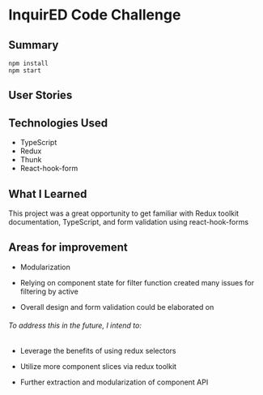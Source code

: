 # InquirED Code Challenge

## Summary

```
npm install
npm start
```

## User Stories

## Technologies Used

- TypeScript
- Redux
- Thunk
- React-hook-form

## What I Learned

This project was a great opportunity to get familiar with Redux toolkit documentation, TypeScript, and form validation using react-hook-forms

## Areas for improvement

- Modularization

- Relying on component state for filter function created many issues for filtering by active

- Overall design and form validation could be elaborated on

###### To address this in the future, I intend to:

- Leverage the benefits of using redux selectors

- Utilize more component slices via redux toolkit

- Further extraction and modularization of component API
